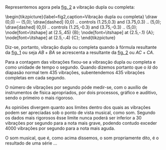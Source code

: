 Representemos agora pela [fig. 2](#fig2) a vibração dupla ou completa:

\begin{tikzpicture}{label=fig2,caption=Vibração dupla ou completa}
\draw (0,0) -- (5,0);
\draw[dashed] (0,0) .. controls (1.25,0.3) and (3.75,0.3) .. (5,0);
\draw[dashed] (0,0) .. controls (1.25,-0.3) and (3.75,-0.3) .. (5,0);
\node[font=\itshape] at (2.5,.45) {B};
\node[font=\itshape] at (2.5,-.1) {A};
\node[font=\itshape] at (2.5,-.4) {C};
\end{tikzpicture}

Diz-se, portanto, vibração dupla ou completa quando à fórmula resultante da [fig. 1](#fig1) ou seja $AB+BA$ se acrescenta a resultante da [fig. 2](#fig2) ou $AC + CA$.

Para a contagem das vibrações fixou-se a vibrasção dupla ou completa e como unidade de tempo o segundo. Quando dizemos portanto que o *lá* do diapasão normal tem 435 vibrações, subentendemos 435 vibrações completas em cada segundo.

O número de vibrações por segundo póde medir-se, com o auxílio de instrumentos de física apropriados, por dois processos, gráfico e auditivo, sendo o primeiro o mais rigoroso.

As opiniões divergem quanto aos limites dentro dos quais as vibrações podem ser apreciadas sob o ponto de vista musical, como som. Segundo os dados mais rigorosos êsse limite nunca poderá ser inferior a 30 vibrações por segundo para a nota mais grave, podendo contudo exceder 4000 vibrações por segundo para a nota mais aguda.

O som musical, que é, como acima dissemos, o som propriamente dito, é o resultado de uma série ...
